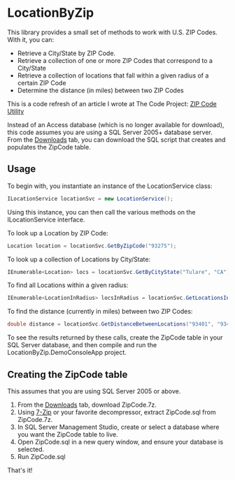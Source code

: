LocationByZip
=============

This library provides a small set of methods to work with U.S. ZIP Codes. With it, you can:

* Retrieve a City/State by ZIP Code.
* Retrieve a collection of one or more ZIP Codes that correspond to a City/State
* Retrieve a collection of locations that fall within a given radius of a certain ZIP Code
* Determine the distance (in miles) between two ZIP Codes

This is a code refresh of an article I wrote at The Code Project: [ZIP Code Utility](http://www.codeproject.com/Articles/9198/ZIP-Code-Utility)

Instead of an Access database (which is no longer available for download), this code assumes you are using a SQL Server 2005+ database server. From the [Downloads](http://bitbucket.org/jonsagara/locationbyzip/downloads) tab, you can download the SQL script that creates and populates the ZipCode table.

Usage
-----

To begin with, you instantiate an instance of the LocationService class:

```csharp
ILocationService locationSvc = new LocationService();
```

Using this instance, you can then call the various methods on the ILocationService interface.

To look up a Location by ZIP Code:

```csharp
Location location = locationSvc.GetByZipCode("93275");
```

To look up a collection of Locations by City/State:

```csharp
IEnumerable<Location> locs = locationSvc.GetByCityState("Tulare", "CA");
```

To find all Locations within a given radius:

```csharp
IEnumerable<LocationInRadius> locsInRadius = locationSvc.GetLocationsInRadius("93401", 10.0);
```

To find the distance (currently in miles) between two ZIP Codes:

```csharp
double distance = locationSvc.GetDistanceBetweenLocations("93401", "93446");
```

To see the results returned by these calls, create the ZipCode table in your SQL Server database, and then compile and run the LocationByZip.DemoConsoleApp project.

Creating the ZipCode table
--------------------------

This assumes that you are using SQL Server 2005 or above.

1. From the [Downloads](http://bitbucket.org/jonsagara/locationbyzip/downloads) tab, download ZipCode.7z.
2. Using [7-Zip](http://www.7-zip.org/) or your favorite decompressor, extract ZipCode.sql from ZipCode.7z.
3. In SQL Server Management Studio, create or select a database where you want the ZipCode table to live.
4. Open ZipCode.sql in a new query window, and ensure your database is selected.
5. Run ZipCode.sql

That's it!